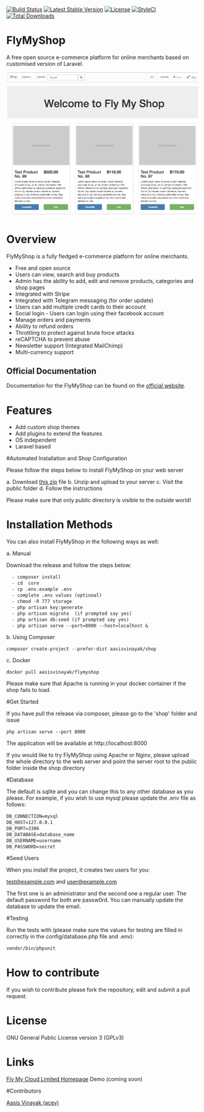 [![Build Status](https://travis-ci.org/aasisvinayak/flymyshop.svg?branch=master)](https://travis-ci.org/aasisvinayak/flymyshop)
[![Latest Stable Version](https://poser.pugx.org/aasisvinayak/shop/v/stable)](https://packagist.org/packages/aasisvinayak/shop)
[![License](https://poser.pugx.org/aasisvinayak/shop/license)](https://packagist.org/packages/aasisvinayak/shop)
[![StyleCI](https://styleci.io/repos/66875598/shield)](https://styleci.io/repos/66875598)
[![Total Downloads](https://poser.pugx.org/aasisvinayak/shop/d/total.svg)](https://packagist.org/packages/aasisvinayak/shop)


# FlyMyShop

A free open source e-commerce platform for online merchants based on customised version of Laravel.

![FlyMyShop Demo](/thumbnail.png)

# Overview

FlyMyShop is a fully fledged e-commerce platform for online merchants. 

- Free and open source
- Users can view, search and buy products
- Admin has the ability to add, edit and remove products, categories and shop pages
- Integrated with Stripe
- Integrated with Telegram messaging (for order update)
- Users can add multiple credit cards to their account
- Social login - Users can login using their facebook account
- Manage orders and payments
- Ability to refund orders
- Throttling to protect against brute force attacks
- reCAPTCHA to prevent abuse
- Newsletter support (Integrated MailChimp)
- Multi-currency support

## Official Documentation

Documentation for the FlyMyShop can be found on the [official website](https://flymyshop.com/docs/).

# Features

- Add custom shop themes
- Add plugins to extend the features
- OS independent
- Laravel based

#Automated Installation and Shop Configuration

Please follow the steps below to install FlyMyShop on your web server

a. Download [this zip](https://github.com/aasisvinayak/flymyshop/releases/download/v0.0.2/flymyshop-v0.0.2.zip) file
b. Unzip and upload to your server
c. Visit the public folder
d. Follow the instructions

Please make sure that only public directory is visible to the outside world!

#  Installation Methods
 
 You can also install FlyMyShop in the following ways as well:

a. Manual

Download the release and follow the steps below:

```
  - composer install
  - cd  core 
  - cp .env.example .env
  - complete .env values (optional)
  - chmod -R 777 storage
  - php artisan key:generate 
  - php artisan migrate  (if prompted say yes)
  - php artisan db:seed (if prompted say yes)
  - php artisan serve --port=8000 --host=localhost &
```

b. Using Composer

```
composer create-project --prefer-dist aasisvinayak/shop

```

c. Docker

```
docker pull aasisvinayak/flymyshop
```

Please make sure that Apache is running in your docker container if the shop fails to load.

#Get Started

If you have pull the release via composer, please go to the 'shop' folder and issue

```
php artisan serve --port 8000
```

The application will be available at http://localhost:8000


If you would like to try FlyMyShop using Apache or Nginx, please upload the whole directory to the web server and point the server root to the public folder inside the shop directory


#Database

The default is sqlite and you can change this to any other database as you please. For example, if you wish to use mysql please update the .env file as follows:

```
DB_CONNECTION=mysql
DB_HOST=127.0.0.1		
DB_PORT=3306		
DB_DATABASE=database_name		
DB_USERNAME=username		
DB_PASSWORD=secret

```

#Seed Users

When you install the project, it creates two users for you:

test@example.com and 
user@example.com

The first one is an administrator and the second one a regular user. The default password for both are passw0rd. 
You can manually update the database to update the email.


#Testing

Run the tests with (please make sure the values for testing are filled in correctly in the config/database.php file and .env):

``` bash
vendor/bin/phpunit
```

# How to contribute

If you wish to contribute please fork the repository, edit and submit a pull request.

# License

GNU General Public License version 3 (GPLv3)

# Links

[Fly My Cloud Limited Homepage](https://www.flymycloud.com)
Demo (coming soon)

#Contributors

[Aasis Vinayak (acev)](https://aasisvinayak.com)